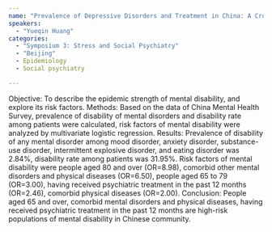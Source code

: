 ```yaml
---
name: "Prevalence of Depressive Disorders and Treatment in China: A Cross-sectional Study"
speakers:
  - "Yueqin Huang"
categories:
  - "Symposium 3: Stress and Social Psychiatry"
  - "Beijing"
  - Epidemiology
  - Social psychiatry

---
```


Objective: To describe the epidemic strength of mental disability, and explore its risk factors. Methods: Based on the data of China Mental Health Survey, prevalence of disability of mental disorders and disability rate among patients were calculated, risk factors of mental disability were analyzed by multivariate logistic regression. Results: Prevalence of disability of any mental disorder among mood disorder, anxiety disorder, substance-use disorder, intermittent explosive disorder, and eating disorder was 2.84%, disability rate among patients was 31.95%. Risk factors of mental disability were people aged 80 and over (OR=8.98), comorbid other mental disorders and physical diseases (OR=6.50), people aged 65 to 79 (OR=3.00), having received psychiatric treatment in the past 12 months (OR=2.46), comorbid physical diseases (OR=2.00). Conclusion: People aged 65 and over, comorbid mental disorders and physical diseases, having received psychiatric treatment in the past 12 months are high-risk populations of mental disability in Chinese community.
